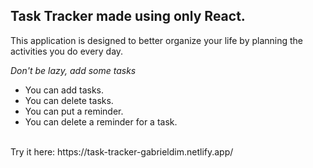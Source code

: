 ## Task Tracker made using only React.

This application is designed to better organize your life by planning the activities you do every day. </br>

<i> Don't be lazy, add some tasks </i>
</br>
- You can add tasks.
- You can delete tasks.
- You can put a reminder.
- You can delete a reminder for a task.
</br>
Try it here: https://task-tracker-gabrieldim.netlify.app/
